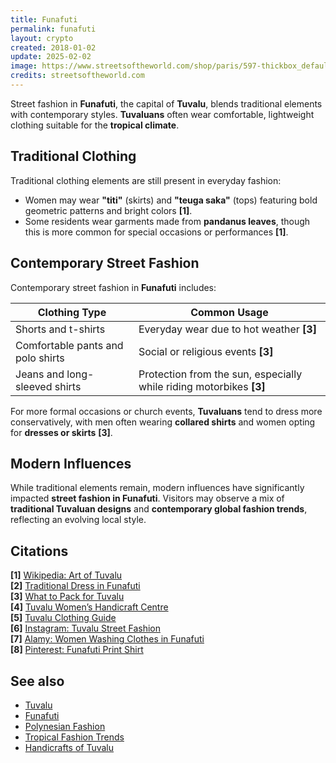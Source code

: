 ```yaml
---
title: Funafuti
permalink: funafuti
layout: crypto
created: 2018-01-02
update: 2025-02-02
image: https://www.streetsoftheworld.com/shop/paris/597-thickbox_default/tuvalu-funafuti.jpg
credits: streetsoftheworld.com 
---
```


Street fashion in **Funafuti**, the capital of **Tuvalu**, blends traditional elements with contemporary styles. **Tuvaluans** often wear comfortable, lightweight clothing suitable for the **tropical climate**.

## Traditional Clothing

Traditional clothing elements are still present in everyday fashion:

- Women may wear **"titi"** (skirts) and **"teuga saka"** (tops) featuring bold geometric patterns and bright colors **[1]**.
- Some residents wear garments made from **pandanus leaves**, though this is more common for special occasions or performances **[1]**.

## Contemporary Street Fashion

Contemporary street fashion in **Funafuti** includes:

| **Clothing Type**      | **Common Usage** |
|------------------------|------------------|
| Shorts and t-shirts    | Everyday wear due to hot weather **[3]** |
| Comfortable pants and polo shirts | Social or religious events **[3]** |
| Jeans and long-sleeved shirts | Protection from the sun, especially while riding motorbikes **[3]** |

For more formal occasions or church events, **Tuvaluans** tend to dress more conservatively, with men often wearing **collared shirts** and women opting for **dresses or skirts** **[3]**.

## Modern Influences

While traditional elements remain, modern influences have significantly impacted **street fashion in Funafuti**. Visitors may observe a mix of **traditional Tuvaluan designs** and **contemporary global fashion trends**, reflecting an evolving local style.

## Citations

**[1]** [Wikipedia: Art of Tuvalu](https://en.wikipedia.org/wiki/Art_of_Tuvalu)  
**[2]** [Traditional Dress in Funafuti](https://media.greenpeace.org/archive/Traditional-Dress-in-Funafuti--Tuvalu-27MZIFJLANYEJ.html)  
**[3]** [What to Pack for Tuvalu](https://www.youngpioneertours.com/what-to-pack-for-tuvalu/)  
**[4]** [Tuvalu Women’s Handicraft Centre](https://www.tripadvisor.in/Attraction_Review-g294482-d585397-Reviews-Tuvalu_Women_s_Handicraft_Centre-Funafuti.html)  
**[5]** [Tuvalu Clothing Guide](https://travelonthedollar.com/tuvalu/tuvalu_clothes/)  
**[6]** [Instagram: Tuvalu Street Fashion](https://www.instagram.com/caperobbin/reel/DBw1ltwMBGg/?locale=es_LA)  
**[7]** [Alamy: Women Washing Clothes in Funafuti](https://www.alamy.com/stock-photo-a-women-washing-clothes-on-funafuti-tuvalu-11644580.html)  
**[8]** [Pinterest: Funafuti Print Shirt](https://www.pinterest.com/pin/temufunafuti-print-crew-neck-comfortable-shortsleeve-shirt-with-fashion-pattern-print-suitable-for-casual-daily-outdoor-and-activities-at-2024--912049362169502980/)  

## See also

- [Tuvalu](https://en.wikipedia.org/wiki/Tuvalu)
- [Funafuti](https://en.wikipedia.org/wiki/Funafuti)
- [Polynesian Fashion](https://en.wikipedia.org/wiki/Polynesian_culture)
- [Tropical Fashion Trends](https://www.vogue.com/tropical-style)
- [Handicrafts of Tuvalu](https://www.youngpioneertours.com/tuvalu-handicrafts/)

<!-- Prompt:  
- Не менять язык статьи, сохранять оригинальный язык.  
- Если тема оформлена как "Имя Фамилия", заголовок должен быть "Фамилия, Имя".  
- Изменить title: A Template на основной топик в статье.  
- Создать permalink: на основе title.  
- Замени date: на created:  
- Замени update: хххх-хх-хх текущую дату в таком же формате  
- Изменить заголовок раздела "Citations" на ## Citations.  
- Оформить ссылки в разделе "Citations" в формате: **[1]** [URL](URL).  
- При ссылке на источник в тексте, использовать формат: **[x]**, **[x]**.  
- Убедиться, что номера цитат соответствуют записям в разделе "Citations".  
- Сделать номера цитат кликабельными по указанному выше формату.  
- Добавить список связанных тем в том же формате.  
- Если есть списки с годами (при условии что они не содержат длинне предложения или ссылки) - конвертируй их в таблицы  
- Выделяй даты, места, географические названия, адреса, имена собственные **таким образом**  
- Использовать шаблон - "[Название темы](ссылка-на-тему)" для каждого пункта.  
- Раздел ## See also должен включаться автоматически в конец статьи.  
- Результат в md коде  
- Оставить этот Prompt после редактирования в конце кода.  
-->
